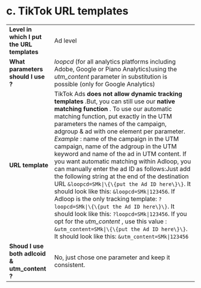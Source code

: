 # c. TikTok URL templates

|||
|-|-|
|**Level in which I put the URL templates**| Ad level |
|**What parameters should I use ?**| _loopcd_ (for all analytics platforms including Adobe, Google or Piano Analytics)using the  _utm_content_  parameter in substitution is possible (only for Google Analytics) |
|**URL template**| TikTok Ads  **does not allow**  **dynamic tracking templates** .But, you can still use our  **native matching function** . To use our automatic matching function, put exactly in the UTM parameters the names of the campaign, adgroup & ad with one element per parameter. _Example_  : name of the campaign in the UTM campaign, name of the adgroup in the UTM keyword and name of the ad in UTM content.  If you want automatic matching within Adloop, you can manually enter the ad ID as follows:Just add the following string at the end of the destination URL `&loopcd=SMk\|\{\{put the Ad ID here\}\}`. It should look like this: `&loopcd=SMk\|123456`. If Adloop is the only tracking template: `?loopcd=SMk\|\{\{put the Ad ID here\}\}`. It should look like this: `?loopcd=SMk\|123456`. If you opt for the  _utm_content_ , use this value : `&utm_content=SMk\|\{\{put the Ad ID here\}\}`. It should look like this: `&utm_content=SMk\|123456` |
|**Shoud I use both adlcoid & utm_content ?**| No, just chose one parameter and keep it consistent. |